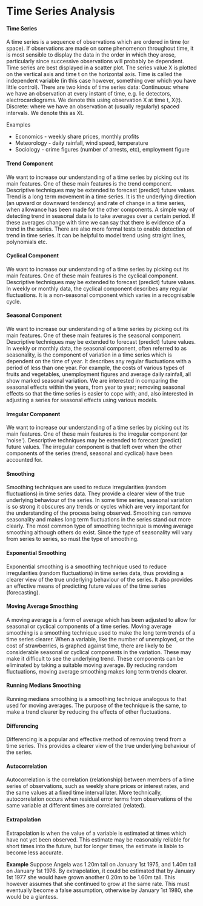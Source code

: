 Time Series Analysis
===========================
#### Time Series 
A time series is a sequence of observations which are ordered in time (or space). If observations are made on some phenomenon throughout time, it is most sensible to display the data in the order in which they arose, particularly since successive observations will probably be dependent. Time series are best displayed in a scatter plot. The series value X is plotted on the vertical axis and time t on the horizontal axis. Time is called the independent variable (in this case however, something over which you have little control). There are two kinds of time series data: 
Continuous:  where we have an observation at every instant of time, e.g. lie detectors, electrocardiograms. We denote this using observation X at time t, X(t). 
Discrete: where we have an observation at (usually regularly) spaced intervals. We denote this as Xt. 

Examples 
-	Economics - weekly share prices, monthly profits 
-	Meteorology - daily rainfall, wind speed, temperature 
-	Sociology - crime figures (number of arrests, etc), employment figure

#### Trend Component 
We want to increase our understanding of a time series by picking out its main features. One of these main features is the trend component. Descriptive techniques may be extended to forecast (predict) future values.
Trend is a long term movement in a time series. It is the underlying direction (an upward or downward tendency) and rate of change in a time series, when allowance has been made for the other components.
A simple way of detecting trend in seasonal data is to take averages over a certain period. If these averages change with time we can say that there is evidence of a trend in the series. There are also more formal tests to enable detection of trend in time series.
It can be helpful to model trend using straight lines, polynomials etc.

#### Cyclical Component 
We want to increase our understanding of a time series by picking out its main features. One of these main features is the cyclical component. Descriptive techniques may be extended to forecast (predict) future values.
In weekly or monthly data, the cyclical component describes any regular fluctuations.
It is a non-seasonal component which varies in a recognisable cycle.


#### Seasonal Component 
We want to increase our understanding of a time series by picking out its main features. One of these main features is the seasonal component. Descriptive techniques may be extended to forecast (predict) future values.
In weekly or monthly data, the seasonal component, often referred to as seasonality, is the component of variation in a time series which is dependent on the time of year. It describes any regular fluctuations with a period of less than one year. For example, the costs of various types of fruits and vegetables, unemployment figures and average daily rainfall, all show marked seasonal variation.
We are interested in comparing the seasonal effects within the years, from year to year; removing seasonal effects so that the time series is easier to cope with; and, also interested in adjusting a series for seasonal effects using various models.

#### Irregular Component 
We want to increase our understanding of a time series by picking out its main features. One of these main features is the irregular component (or 'noise'). Descriptive techniques may be extended to forecast (predict) future values.
The irregular component is that left over when the other components of the series (trend, seasonal and cyclical) have been accounted for.

#### Smoothing 
Smoothing techniques are used to reduce irregularities (random fluctuations) in time series data. They provide a clearer view of the true underlying behaviour of the series.
In some time series, seasonal variation is so strong it obscures any trends or cycles which are very important for the understanding of the process being observed. Smoothing can remove seasonality and makes long term fluctuations in the series stand out more clearly.
The most common type of smoothing technique is moving average smoothing although others do exist. Since the type of seasonality will vary from series to series, so must the type of smoothing.

#### Exponential Smoothing 
Exponential smoothing is a smoothing technique used to reduce irregularities (random fluctuations) in time series data, thus providing a clearer view of the true underlying behaviour of the series. It also provides an effective means of predicting future values of the time series (forecasting). 

#### Moving Average Smoothing 
A moving average is a form of average which has been adjusted to allow for seasonal or cyclical components of a time series. Moving average smoothing is a smoothing technique used to make the long term trends of a time series clearer.
When a variable, like the number of unemployed, or the cost of strawberries, is graphed against time, there are likely to be considerable seasonal or cyclical components in the variation. These may make it difficult to see the underlying trend. These components can be eliminated by taking a suitable moving average.
By reducing random fluctuations, moving average smoothing makes long term trends clearer.

#### Running Medians Smoothing 
Running medians smoothing is a smoothing technique analogous to that used for moving averages. The purpose of the technique is the same, to make a trend clearer by reducing the effects of other fluctuations.

####  Differencing 
Differencing is a popular and effective method of removing trend from a time series. This provides a clearer view of the true underlying behaviour of the series.

#### Autocorrelation 
Autocorrelation is the correlation (relationship) between members of a time series of observations, such as weekly share prices or interest rates, and the same values at a fixed time interval later.
More technically, autocorrelation occurs when residual error terms from observations of the same variable at different times are correlated (related).
#### Extrapolation 
Extrapolation is when the value of a variable is estimated at times which have not yet been observed. This estimate may be reasonably reliable for short times into the future, but for longer times, the estimate is liable to become less accurate.

**Example** 
Suppose Angela was 1.20m tall on January 1st 1975, and 1.40m tall on January 1st 1976. By extrapolation, it could be estimated that by January 1st 1977 she would have grown another 0.20m to be 1.60m tall. This however assumes that she continued to grow at the same rate. This must eventually become a false assumption, otherwise by January 1st 1980, she would be a giantess.
